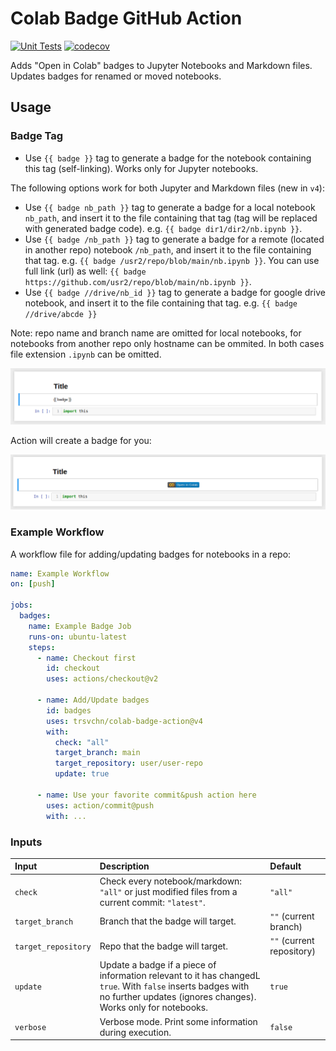 # Colab Badge GitHub Action

[![Unit Tests](https://github.com/trsvchn/colab-badge-action/actions/workflows/unit-tests.yml/badge.svg)](https://github.com/trsvchn/colab-badge-action/actions/workflows/unit-tests.yml)
[![codecov](https://codecov.io/gh/trsvchn/colab-badge-action/branch/main/graph/badge.svg?token=2W6CRFZ7CB)](https://codecov.io/gh/trsvchn/colab-badge-action)

Adds "Open in Colab" badges to Jupyter Notebooks and Markdown files. Updates badges for renamed or moved notebooks.

## Usage

### Badge Tag

- Use `{{ badge }}` tag to generate a badge for the notebook containing this tag (self-linking). Works only for Jupyter notebooks.

The following options work for both Jupyter and Markdown files (new in `v4`):

- Use `{{ badge nb_path }}` tag to generate a badge for a local notebook `nb_path`, and insert it to the file containing that tag (tag will be replaced with generated badge code). e.g. `{{ badge dir1/dir2/nb.ipynb }}`.
- Use `{{ badge /nb_path }}` tag to generate a badge for a remote (located in another repo) notebook `/nb_path`, and insert it to the file containing that tag. e.g. `{{ badge /usr2/repo/blob/main/nb.ipynb }}`. You can use full link (url) as well: `{{ badge https://github.com/usr2/repo/blob/main/nb.ipynb }}`.
- Use `{{ badge //drive/nb_id }}` tag to generate a badge for google drive notebook, and insert it to the file containing that tag. e.g. `{{ badge //drive/abcde }}`

Note: repo name and branch name are omitted for local notebooks, for notebooks from another repo only hostname can be ommited. In both cases file extension `.ipynb` can be omitted.

![Add tag](assets/img1.png)

Action will create a badge for you:

![With badge](assets/img2.png)

### Example Workflow

A workflow file for adding/updating badges for notebooks in a repo:

```yaml
name: Example Workflow
on: [push]

jobs:
  badges:
    name: Example Badge Job
    runs-on: ubuntu-latest
    steps:
      - name: Checkout first
        id: checkout
        uses: actions/checkout@v2

      - name: Add/Update badges
        id: badges
        uses: trsvchn/colab-badge-action@v4
        with:
          check: "all"
          target_branch: main
          target_repository: user/user-repo
          update: true

      - name: Use your favorite commit&push action here
        uses: action/commit@push
        with: ...
```

### Inputs

| Input | Description | Default |
|:------|:------------|:--------|
| `check` | Check every notebook/markdown: `"all"` or just modified files from a current commit: `"latest"`. | `"all"` | 
| `target_branch` | Branch that the badge will target. | `""` (current branch) |
| `target_repository` | Repo that the badge will target. | `""` (current repository) |
| `update` | Update a badge if a piece of information relevant to it has changedL `true`. With `false` inserts badges with no further updates (ignores changes). Works only for notebooks. | `true` |
| `verbose` | Verbose mode. Print some information during execution. | `false` |
